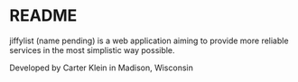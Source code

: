 # README

jiffylist (name pending) is a web application aiming to provide more reliable services in the most simplistic way possible.

Developed by Carter Klein in Madison, Wisconsin
